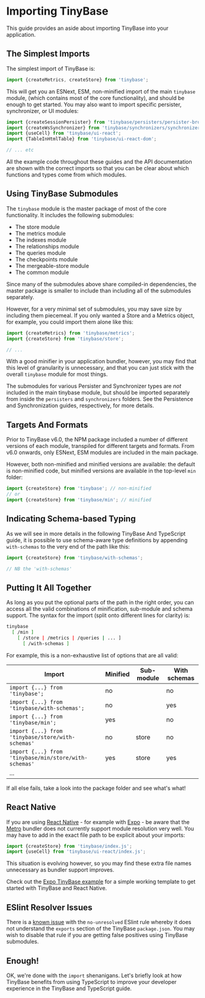 # Importing TinyBase

This guide provides an aside about importing TinyBase into your application.

## The Simplest Imports

The simplest import of TinyBase is:

```js
import {createMetrics, createStore} from 'tinybase';
```

This will get you an ESNext, ESM, non-minified import of the main `tinybase`
module, (which contains most of the core functionality), and should be enough to
get started. You may also want to import specific persister, synchronizer, or UI
modules:

```js
import {createSessionPersister} from 'tinybase/persisters/persister-browser';
import {createWsSynchronizer} from 'tinybase/synchronizers/synchronizer-ws-client';
import {useCell} from 'tinybase/ui-react';
import {TableInHtmlTable} from 'tinybase/ui-react-dom';

// ... etc
```

All the example code throughout these guides and the API documentation are shown
with the correct imports so that you can be clear about which functions and
types come from which modules.

## Using TinyBase Submodules

The `tinybase` module is the master package of most of the core functionality.
It includes the following submodules:

- The store module
- The metrics module
- The indexes module
- The relationships module
- The queries module
- The checkpoints module
- The mergeable-store module
- The common module

Since many of the submodules above share compiled-in dependencies, the
master package is smaller to include than including all of the submodules
separately.

However, for a very minimal set of submodules, you may save size by including
them piecemeal. If you only wanted a Store and a Metrics object, for example,
you could import them alone like this:

```js yolo
import {createMetrics} from 'tinybase/metrics';
import {createStore} from 'tinybase/store';

// ...
```

With a good minifier in your application bundler, however, you may find that
this level of granularity is unnecessary, and that you can just stick with the
overall `tinybase` module for most things.

The submodules for various Persister and Synchronizer types are _not_ included
in the main tinybase module, but should be imported separately from inside the
`persisters` and `synchronizers` folders. See the Persistence and
Synchronization guides, respectively, for more details.

## Targets And Formats

Prior to TinyBase v6.0, the NPM package included a number of different versions of
each module, transpiled for different targets and formats. From v6.0 onwards,
only ESNext, ESM modules are included in the main package.

However, both non-minified and minified versions are available: the default is
non-minified code, but minified versions are available in the top-level `min`
folder:

```js yolo
import {createStore} from 'tinybase'; // non-minified
// or
import {createStore} from 'tinybase/min'; // minified
```

## Indicating Schema-based Typing

As we will see in more details in the following TinyBase And TypeScript guide,
it is possible to use schema-aware type definitions by appending `with-schemas`
to the very end of the path like this:

```js yolo
import {createStore} from 'tinybase/with-schemas';

// NB the 'with-schemas'
```

## Putting It All Together

As long as you put the optional parts of the path in the right order, you can
access all the valid combinations of minification, sub-module
and schema support. The syntax for the import (split onto different lines for
clarity) is:

```sh yolo
tinybase
  [ /min ]
    [ /store | /metrics | /queries | ... ]
      [ /with-schemas ]
```

For example, this is a non-exhaustive list of options that are all valid:

| Import                                                | Minified | Sub-module | With schemas |
| ----------------------------------------------------- | -------- | ---------- | ------------ |
| `import {...} from 'tinybase';`                       | no       |            | no           |
| `import {...} from 'tinybase/with-schemas';`          | no       |            | yes          |
| `import {...} from 'tinybase/min';`                   | yes      |            | no           |
| `import {...} from 'tinybase/store/with-schemas'`     | no       | store      | no           |
| `import {...} from 'tinybase/min/store/with-schemas'` | yes      | store      | yes          |
| ...                                                   |          |            |              |

If all else fails, take a look into the package folder and see what's what!

## React Native

If you are using [React Native](https://reactnative.dev/) - for example with
[Expo](https://expo.dev/) - be aware that the
[Metro](https://facebook.github.io/metro/) bundler does not currently support
module resolution very well. You may have to add in the exact file path to be
explicit about your imports:

```js yolo
import {createStore} from 'tinybase/index.js';
import {useCell} from 'tinybase/ui-react/index.js';
```

This situation is evolving however, so you may find these extra file names
unnecessary as bundler support improves.

Check out the [Expo TinyBase
example](https://github.com/expo/examples/tree/master/with-tinybase) for a
simple working template to get started with TinyBase and React Native.

## ESlint Resolver Issues

There is a [known
issue](https://github.com/import-js/eslint-plugin-import/issues/1810) with the
`no-unresolved` ESlint rule whereby it does not understand the `exports` section
of the TinyBase `package.json`. You may wish to disable that rule if you are
getting false positives using TinyBase submodules.

## Enough!

OK, we're done with the `import` shenanigans. Let's briefly look at how TinyBase
benefits from using TypeScript to improve your developer experience in the
TinyBase and TypeScript guide.
